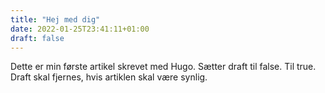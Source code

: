 ```yaml
---
title: "Hej med dig"
date: 2022-01-25T23:41:11+01:00
draft: false
---
```


Dette er min første artikel skrevet med Hugo. Sætter draft til false. Til true. Draft skal fjernes, hvis artiklen skal
være synlig.
